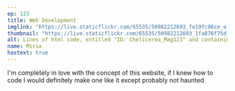 ```yaml
---
ep: 123
title: Web Development
imglink: "https://live.staticflickr.com/65535/50982212693_fe19fc86ce_o.jpg"
thumbnail: "https://live.staticflickr.com/65535/50982212693_1fa876f75d_q.jpg"
alt: Lines of html code, entitled "ID: Chelicerea_Mag123" and containing the phrases "come in," "Carlos Vittery Carlos Vittery," "say hello to mother puppet," "no lies or else <3," and "mountains don't apologise"
name: Miria
hastext: true
---
```

I'm completely in love with the concept of this website, if I knew how to code I would definitely make one like it except probably not haunted